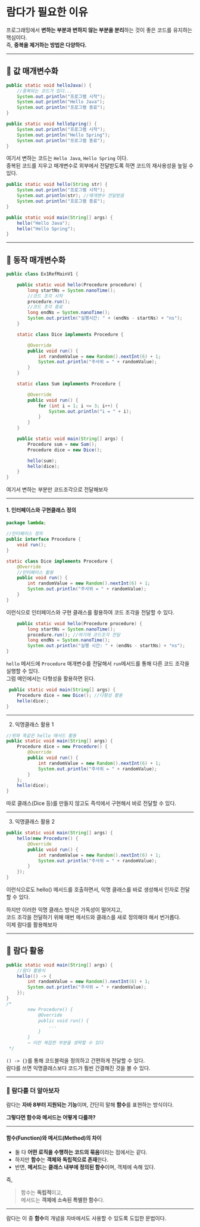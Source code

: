 # 람다가 필요한 이유

프로그래밍에서 **변하는 부분과 변하지 않는 부분을 분리**하는 것이 좋은 코드를 유지하는 핵심이다.  
즉, **중복을 제거하는 방법은 다양하다.**

---

## 📌 값 매개변수화

```java
public static void helloJava() {
    //중복되는 코드가 있다...
    System.out.println("프로그램 시작");
    System.out.println("Hello Java");
    System.out.println("프로그램 종료");
}

public static void helloSpring() {
    System.out.println("프로그램 시작");
    System.out.println("Hello Spring");
    System.out.println("프로그램 종료");
}
```

여기서 변하는 코드는 `Hello Java`, `Hello Spring` 이다. </br>
중복된 코드를 지우고 매개변수로 외부에서 전달받도록 하면
코드의 재사용성을 높일 수 있다.

```java
public static void hello(String str) {
    System.out.println("프로그램 시작");
    System.out.println(str); //매개변수 전달받음
    System.out.println("프로그램 종료");
}

public static void main(String[] args) {
    hello("Hello Java");
    hello("Hello Spring");
}
```

---


## 📌 동작 매개변수화

```java
public class Ex1RefMainV1 {

    public static void hello(Procedure procedure) {
        long startNs = System.nanoTime();
        //코드 조각 시작
        procedure.run();
        //코드 조각 종료
        long endNs = System.nanoTime();
        System.out.println("실행시간: " + (endNs - startNs) + "ns");
    }

    static class Dice implements Procedure {

        @Override
        public void run() {
            int randomValue = new Random().nextInt(6) + 1;
            System.out.println("주사위 = " + randomValue);
        }
    }

    static class Sum implements Procedure {

        @Override
        public void run() {
            for (int i = 1; i <= 3; i++) {
                System.out.println("i = " + i);
            }
        }
    }

    public static void main(String[] args) {
        Procedure sum = new Sum();
        Procedure dice = new Dice();

        hello(sum);
        hello(dice);
    }
}
```

여기서 변하는 부분만 코드조각으로 전달해보자

---

#### 1. 인터페이스와 구현클래스 정의

```java
package lambda;

//인터페이스 정의
public interface Procedure {
    void run();
}
```

```java
static class Dice implements Procedure {
    @Override
    //인터페이스 활용
    public void run() {
        int randomValue = new Random().nextInt(6) + 1;
        System.out.println("주사위 = " + randomValue);
    }
}
```

이런식으로 인터페이스와 구현 클래스를 활용하여 코드 조각을 전달할 수 있다.

```java
    public static void hello(Procedure procedure) {
        long startNs = System.nanoTime();
        procedure.run(); //여기에 코드조각 전달
        long endNs = System.nanoTime();
        System.out.println("실행 시간: " + (endNs - startNs) + "ns");
}
```

`hello` 메서드에 `Procedure` 매개변수를 전달해서 `run`메서드를 통해 다른 코드 조각을 실행할 수 있다.</br>
그럼 메인에서는 다형성을 활용하면 된다.

```java
 public static void main(String[] args) {
    Procedure dice = new Dice(); //다형성 활용
    hello(dice);
}
```
---

2. 익명클래스 활용 1

```java
//위와 똑같은 hello 매서드 활용 
public static void main(String[] args) {
    Procedure dice = new Procedure() {
        @Override
        public void run() {
            int randomValue = new Random().nextInt(6) + 1;
            System.out.println("주사위 = " + randomValue);
        }
    };
    hello(dice);
}
```

따로 클래스(Dice 등)를 만들지 않고도 즉석에서 구현해서 바로 전달할 수 있다.

---

3. 익명클래스 활용 2

```java
public static void main(String[] args) {
    hello(new Procedure() {
        @Override
        public void run() {
            int randomValue = new Random().nextInt(6) + 1;
            System.out.println("주사위 = " + randomValue);
        }
    });
}
```
이런식으로도 hello() 메서드를 호출하면서, 익명 클래스를 바로 생성해서 인자로 전달할 수 있다.

하지만 이러한 익명 클래스 방식은 가독성이 떨어지고,</br>
코드 조각을 전달하기 위해 매번 메서드와 클래스를 새로 정의해야 해서 번거롭다.</br>
이제 람다를 활용해보자 

---

## 📌 람다 활용
```java
public static void main(String[] args) {
    //람다 활용식
    hello(() -> {
        int randomValue = new Random().nextInt(6) + 1;
        System.out.println("주사위 = " + randomValue);
    });
}
/*
        new Procedure() {
            @Override
            public void run() {
                ...
            }
        }
        → 이런 복잡한 부분을 생략할 수 있다
 */
```
`() -> {}`를 통해 코드블럭을 정의하고 간편하게 전달할 수 있다.</br>
람다를 쓰면 익명클래스보다 코드가 훨씬 간결해진 것을 볼 수 있다.

---

### 🎯 람다를 더 알아보자

람다는 **자바 8부터 지원되는 기능**이며, 간단히 말해 **함수**를 표현하는 방식이다.

**그렇다면 함수와 메서드는 어떻게 다를까?**

---

#### 함수(Function)와 메서드(Method)의 차이

- 둘 다 **어떤 로직을 수행하는 코드의 묶음**이라는 점에서는 같다.
- 하지만 **함수**는 **객체와 독립적으로 존재**한다.
- 반면, **메서드**는 **클래스 내부에 정의된 함수**이며, 객체에 속해 있다.

즉,
> 함수는 **독립적**이고,  
> 메서드는 **객체에 소속된 특별한 함수**다.

---

람다는 이 중 **함수**의 개념을 자바에서도 사용할 수 있도록 도입한 문법이다.




